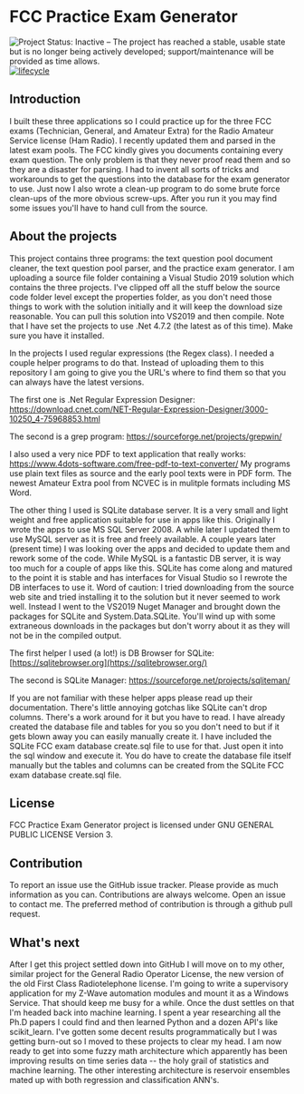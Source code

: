 # **FCC Practice Exam Generator**

![Project Status: Inactive – The project has reached a stable, usable state but is no longer being actively developed; support/maintenance will be provided as time allows.](http://www.repostatus.org/badges/latest/inactive.svg)
[![lifecycle](https://img.shields.io/badge/lifecycle-stable-green.svg)](https://www.tidyverse.org/lifecycle/#stable)

## **Introduction**

I built these three applications so I could practice up for the three FCC exams (Technician, General, and Amateur Extra) for the Radio Amateur Service license (Ham Radio). I recently updated them and parsed in the latest exam pools. The FCC kindly gives you documents containing every exam question. The only problem is that they never proof read them and so they are a disaster for parsing. I had to invent all sorts of tricks and workarounds to get the questions into the database for the exam generator to use. Just now I also wrote a clean-up program to do some brute force clean-ups of the more obvious screw-ups. After you run it you may find some issues you'll have to hand cull from the source.

## **About the projects**

This project contains three programs: the text question pool document cleaner, the text question pool parser, and the practice exam generator. I am uploading a source file folder containing a Visual Studio 2019 solution which contains the three projects. I've clipped off all the stuff below the source code folder level except the properties folder, as you don't need those things to work with the solution initially and it will keep the download size reasonable. You can pull this solution into VS2019 and then compile. Note that I have set the projects to use .Net 4.7.2 (the latest as of this time). Make sure you have it installed.

In the projects I used regular expressions (the Regex class). I needed a couple helper programs to do that. Instead of uploading them to this repository I am going to give you the URL's where to find them so that you can always have the latest versions.

The first one is .Net Regular Expression Designer: <https://download.cnet.com/NET-Regular-Expression-Designer/3000-10250_4-75968853.html>

The second is a grep program: <https://sourceforge.net/projects/grepwin/>

I also used a very nice PDF to text application that really works: <https://www.4dots-software.com/free-pdf-to-text-converter/> My programs use plain text files as source and the early pool texts were in PDF form. The newest Amateur Extra pool from NCVEC is in mulitple formats including MS Word.

The other thing I used is SQLite database server. It is a very small and light weight and free application suitable for use in apps like this. Originally I wrote the apps to use MS SQL Server 2008. A while later I updated them to use MySQL server as it is free and freely available. A couple years later (present time) I was looking over the apps and decided to update them and rework some of the code. While MySQL is a fantastic DB server, it is way too much for a couple of apps like this. SQLite has come along and matured to the point it is stable and has interfaces for Visual Studio so I rewrote the DB interfaces to use it. Word of caution: I tried downloading from the source web site and tried installing it to the solution but it never seemed to work well. Instead I went to the VS2019 Nuget Manager and brought down the packages for SQLite and System.Data.SQLite. You'll wind up with some extraneous downloads in the packages but don't worry about it as they will not be in the compiled output.

The first helper I used (a lot!) is DB Browser for SQLite: [https://sqlitebrowser.org](https://sqlitebrowser.org/)

The second is SQLite Manager: <https://sourceforge.net/projects/sqliteman/>

If you are not familiar with these helper apps please read up their documentation. There's little annoying gotchas like SQLite can't drop columns. There's a work around for it but you have to read. I have already created the database file and tables for you so you don't need to but if it gets blown away you can easily manually create it. I have included the SQLite FCC exam database create.sql file to use for that. Just open it into the sql window and execute it. You do have to create the database file itself manually but the tables and columns can be created from the SQLite FCC exam database create.sql file.


## License

FCC Practice Exam Generator project is licensed under GNU GENERAL PUBLIC LICENSE Version 3.

## Contribution

To report an issue use the GitHub issue tracker. Please provide as much information as you can.
Contributions are always welcome. Open an issue to contact me. The preferred method of contribution is through a github pull request. 


## **What's next**

After I get this project settled down into GitHub I will move on to my other, similar project for the General Radio Operator License, the new version of the old First Class Radiotelephone license. I'm going to write a supervisory application for my Z-Wave automation modules and mount it as a Windows Service. That should keep me busy for a while. Once the dust settles on that I'm headed back into machine learning. I spent a year researching all the Ph.D papers I could find and then learned Python and a dozen API's like scikit_learn. I've gotten some decent results programmatically but I was getting burn-out so I moved to these projects to clear my head. I am now ready to get into some fuzzy math architecture which apparently has been improving results on time series data -- the holy grail of statistics and machine learning. The other interesting architecture is reservoir ensembles mated up with both regression and classification ANN's.

